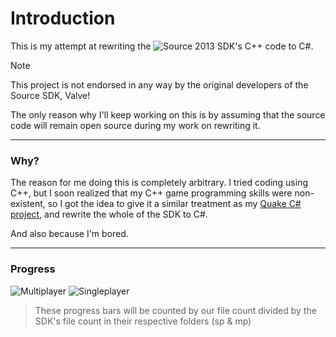 <!--<p align="center">
 <a href=https://github.com/ValveSoftware/source-sdk-2013>
   <img alt="Source Code" src="https://img.shields.io/github/ValveSoftware/source-sdk-2013" />
 </a>
</p>-->


# Introduction
This is my attempt at rewriting the ![Source 2013 SDK](https://github.com/ValveSoftware/source-sdk-2013)'s C++ code to C#.

>[!NOTE]
>This project is not endorsed in any way by the original developers of the Source SDK, Valve!
>
>The only reason why I'll keep working on this is by assuming that the source code will remain open source during my work on rewriting it.

---
### Why?
The reason for me doing this is completely arbitrary. I tried coding using C++, but I soon realized that my C++ game programming skills were non-existent, so I got the idea to give it a similar treatment as my [Quake C# project](https://github.com/OMGOMGplays/QuakeCSharp), and rewrite the whole of the SDK to C#.

And also because I'm bored.

---
### Progress
![Multiplayer](https://progress-bar.dev/0/?title=Multiplayer)
![Singleplayer](https://progress-bar.dev/1/?title=Singleplayer)

> These progress bars will be counted by our file count divided by the SDK's file count in their respective folders (sp & mp)
